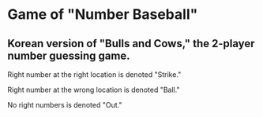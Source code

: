 # Game of "Number Baseball"

## Korean version of "Bulls and Cows," the 2-player number guessing game.
 Right number at the right location is denoted "Strike."
 
 Right number at the wrong location is denoted "Ball."
 
 No right numbers is denoted "Out."
